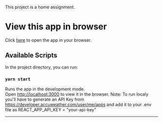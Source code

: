 This project is a home assignment.

# View this app in browser

Click [here] to open the app in your browser.

## Available Scripts

In the project directory, you can run:

### `yarn start`

Runs the app in the development mode.<br />
Open [http://localhost:3000](http://localhost:3000) to view it in the browser.
Note: To run localy you'll have to generate an API Key from https://developer.accuweather.com/user/me/apps
and add it to your .env file as REACT_APP_API_KEY = "your-api-key"

---

[here]: https://shaidemri.github.io/Shai-Demri-05-08-2020/

